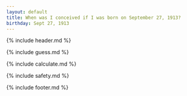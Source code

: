 ```yaml
---
layout: default
title: When was I conceived if I was born on September 27, 1913?
birthday: Sept 27, 1913
---
```


{% include header.md %}

{% include guess.md %}

{% include calculate.md %}

{% include safety.md %}

{% include footer.md %}



